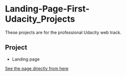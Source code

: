 # Landing-Page-First-Udacity_Projects
These projects are for the professional Udacity web track.
## Project
 * Landing page
 
[See the page directly from here](https://msh-web.github.io/Udacity_Projects)
